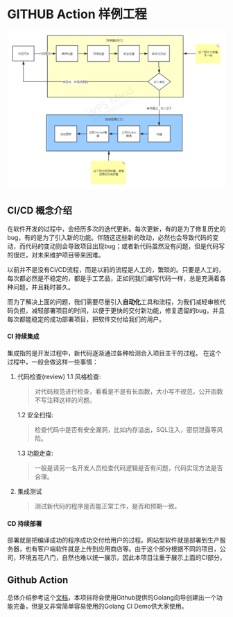 # GITHUB Action 样例工程

![流程图](flow.png)

## CI/CD 概念介绍

在软件开发的过程中，会经历多次的迭代更新。每次更新，有的是为了修复历史的bug，有的是为了引入新的功能。伴随这这些新的改动，必然也会导致代码的变动，而代码的变动则会导致项目出现bug；或者新代码虽然没有问题，但是代码写的很烂，对未来维护项目带来困难。

以前并不是没有CI/CD流程，而是以前的流程是人工的，繁琐的。只要是人工的，每次都必然是不稳定的，都是手工艺品，正如同我们编写代码一样，总是充满着各种问题，并且耗时甚久。

而为了解决上面的问题，我们需要尽量引入**自动化**工具和流程，为我们减轻审核代码负担，减轻部署项目的时间，以便于更快的交付新功能，修复遗留的bug，并且每次都能稳定的成功部署项目，把软件交付给我们的用户。

#### CI 持续集成
集成指的是开发过程中，新代码逐渐通过各种检测合入项目主干的过程。
在这个过程中，一般会做这样一些事情：

1. 代码检查(review)
    1.1 风格检查:
    > 对代码规范进行检查，看看是不是有长函数，大小写不规范，公开函数不写注释这样的问题。

    1.2 安全扫描:
    > 检查代码中是否有安全漏洞，比如内存溢出，SQL注入，密钥泄露等风险。

    1.3 功能走查:
    > 一般是请另一名开发人员检查代码逻辑是否有问题，代码实现方法是否合理。

2. 集成测试
    > 测试新代码的程序是否能正常工作，是否和预期一致。

#### CD 持续部署
部署就是把编译成功的程序成功交付给用户的过程。网站型软件就是部署到生产服务器，也有客户端软件就是上传到应用商店等。由于这个部分根据不同的项目，公司，环境五花八门，自然也难以统一展示，因此本项目注重于展示上面的CI部分。

## Github Action
总体介绍参考这个[文档](https://docs.github.com/cn/actions)，本项目将会使用Github提供的Golang向导创建出一个功能完备，但是又非常简单容易使用的Golang CI Demo供大家使用。